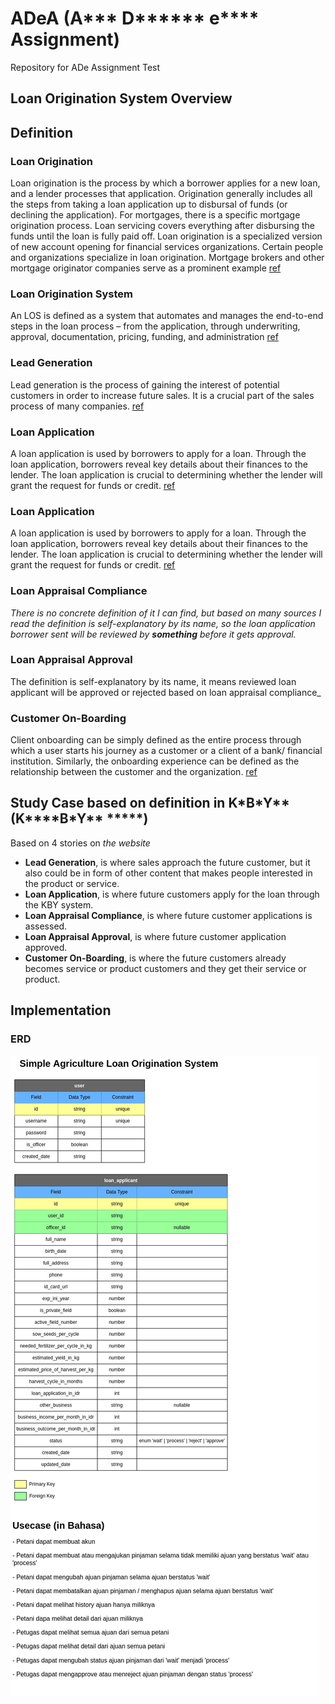 # ADeA (A**\* D**\*\*\***\* e**\*\*\*\* Assignment)

Repository for ADe Assignment Test

## Loan Origination System Overview

## Definition

### Loan Origination

Loan origination is the process by which a borrower applies for a new loan, and a lender processes that application. Origination generally includes all the steps from taking a loan application up to disbursal of funds (or declining the application). For mortgages, there is a specific mortgage origination process. Loan servicing covers everything after disbursing the funds until the loan is fully paid off. Loan origination is a specialized version of new account opening for financial services organizations. Certain people and organizations specialize in loan origination. Mortgage brokers and other mortgage originator companies serve as a prominent example [ref](https://en.wikipedia.org/wiki/Loan_origination)

### Loan Origination System

An LOS is defined as a system that automates and manages the end-to-end steps in the loan process – from the application, through underwriting, approval, documentation, pricing, funding, and administration [ref](https://abrigo.com/blog/loan-origination-system-los-what-is)

### Lead Generation

Lead generation is the process of gaining the interest of potential customers in order to increase future sales. It is a crucial part of the sales process of many companies. [ref](https://www.salesforce.com/ap/learning-centre/marketing/what-is-lead-generation/)

### Loan Application

A loan application is used by borrowers to apply for a loan. Through the loan application, borrowers reveal key details about their finances to the lender. The loan application is crucial to determining whether the lender will grant the request for funds or credit. [ref](https://bankrate.com/glossary/l/loan-application/)

### Loan Application

A loan application is used by borrowers to apply for a loan. Through the loan application, borrowers reveal key details about their finances to the lender. The loan application is crucial to determining whether the lender will grant the request for funds or credit. [ref](https://bankrate.com/glossary/l/loan-application/)

### Loan Appraisal Compliance

_There is no concrete definition of it I can find, but based on many sources I read the definition is self-explanatory by its name, so the loan application borrower sent will be reviewed by ***something*** before it gets approval._

### Loan Appraisal Approval

The definition is self-explanatory by its name, it means reviewed loan applicant will be approved or rejected based on loan appraisal compliance\_

### Customer On-Boarding

Client onboarding can be simply defined as the entire process through which a user starts his journey as a customer or a client of a bank/ financial institution. Similarly, the onboarding experience can be defined as the relationship between the customer and the organization. [ref](https://www.digipay.guru/blog/future-of-customer-onboarding-in-banks/)

## Study Case based on definition in K*B\*Y** (K\*\***B\*Y\*\* *\*\*\*\*)

Based on 4 stories on _the website_

- **Lead Generation**, is where sales approach the future customer, but it also could be in form of other content that makes people interested in the product or service.
- **Loan Application**, is where future customers apply for the loan through the KBY system.
- **Loan Appraisal Compliance**, is where future customer applications is assessed.
- **Loan Appraisal Approval**, is where future customer application approved.
- **Customer On-Boarding**, is where the future customers already becomes service or product customers and they get their service or product.

## Implementation

### ERD

![ERD](./los-inmem/docs/erd.png)